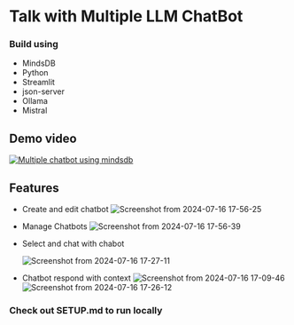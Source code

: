 # Talk with Multiple LLM ChatBot

### Build using

- MindsDB
- Python
- Streamlit
- json-server
- Ollama
- Mistral

## Demo video

[![Multiple chatbot using mindsdb](https://markdown-videos-api.jorgenkh.no/url?url=https%3A%2F%2Fwww.youtube.com%2Fwatch%3Fv%3D7qsBVH1eUuQ)](https://www.youtube.com/watch?v=7qsBVH1eUuQ)

## Features
 - Create and edit chatbot
   ![Screenshot from 2024-07-16 17-56-25](https://github.com/user-attachments/assets/831ee40e-df9f-4fa9-a230-7f07b3ab26d4)

- Manage Chatbots
  ![Screenshot from 2024-07-16 17-56-39](https://github.com/user-attachments/assets/f9d7e0b1-5f5d-47f8-b608-e485ded07a56)

- Select and chat with chabot

  ![Screenshot from 2024-07-16 17-27-11](https://github.com/user-attachments/assets/654bb95d-89e7-4429-8e52-c60e427eb786)

- Chatbot respond with context
  ![Screenshot from 2024-07-16 17-09-46](https://github.com/user-attachments/assets/2f5230a9-c0fa-4d02-8eae-0166ddce5b19)
  ![Screenshot from 2024-07-16 17-26-12](https://github.com/user-attachments/assets/c14cd699-c344-4433-913b-cb59f67009ef)



### Check out SETUP.md to run locally
